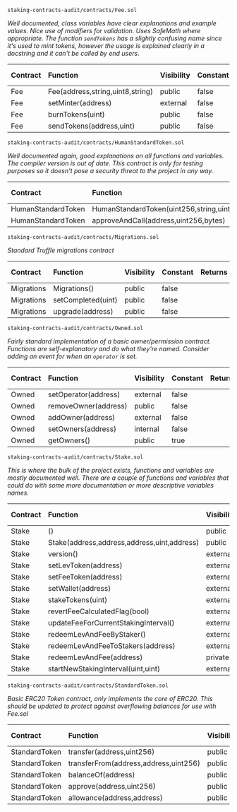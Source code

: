 `staking-contracts-audit/contracts/Fee.sol`

_Well documented, class variables have clear explanations and example values. Nice use of modifiers for validation. Uses SafeMath where appropriate. The function `sendTokens` has a slightly confusing name since it's used to mint tokens, however the usage is explained clearly in a docstring and it can't be called by end users._

| Contract | Function                         | Visibility | Constant | Returns | Modifiers                       | Static Analysis    | Test Coverage      | Functional Analysis |
|:---------|:---------------------------------|:-----------|:---------|:--------|:--------------------------------|:-------------------|:-------------------|:--------------------|
| Fee      | Fee(address,string,uint8,string) | public     | false    |         | notEmpty,notEmpty               | :white_check_mark: | :white_check_mark: |                     |
| Fee      | setMinter(address)               | external   | false    |         | onlyOwner,validAddress          | :white_check_mark: | :white_check_mark: |                     |
| Fee      | burnTokens(uint)                 | public     | false    |         | notZero                         | :white_check_mark: | :white_check_mark: |                     |
| Fee      | sendTokens(address,uint)         | public     | false    |         | onlyMinter,validAddress,notZero | :white_check_mark: | :white_check_mark: |                     |

`staking-contracts-audit/contracts/HumanStandardToken.sol`

_Well documented again, good explanations on all functions and variables. The compiler version is out of date. This contract is only for testing purposes so it doesn't pose a security threat to the project in any way._

| Contract           | Function                                        | Visibility | Constant | Returns | Modifiers | Static Analysis    | Test Coverage      | Functional Analysis |
|:-------------------|:------------------------------------------------|:-----------|:---------|:--------|:----------|:-------------------|:-------------------|:--------------------|
| HumanStandardToken | HumanStandardToken(uint256,string,uint8,string) | public     | false    |         |           | :white_check_mark: | :white_check_mark: |                     |
| HumanStandardToken | approveAndCall(address,uint256,bytes)           | public     | false    | success |           | :white_check_mark: | :white_check_mark: |                     |


`staking-contracts-audit/contracts/Migrations.sol`

_Standard Truffle migrations contract_

| Contract   | Function           | Visibility | Constant | Returns | Modifiers  | Static Analysis    |
|:-----------|:-------------------|:-----------|:---------|:--------|:-----------|:-------------------|
| Migrations | Migrations()       | public     | false    |         |            | :white_check_mark: |
| Migrations | setCompleted(uint) | public     | false    |         | restricted | :white_check_mark: |
| Migrations | upgrade(address)   | public     | false    |         | restricted | :white_check_mark: |


`staking-contracts-audit/contracts/Owned.sol`

_Fairly standard implementation of a basic owner/permission contract. Functions are self-explanatory and do what they're named. Consider adding an event for when an `operator` is set._

| Contract | Function             | Visibility | Constant | Returns | Modifiers | Static Analysis    | Test Coverage      | Functional Analysis |
|:---------|:---------------------|:-----------|:---------|:--------|:----------|:-------------------|:-------------------|:--------------------|
| Owned    | setOperator(address) | external   | false    |         | onlyOwner | :white_check_mark: |                    |                     |
| Owned    | removeOwner(address) | public     | false    |         | onlyOwner | :white_check_mark: | :white_check_mark: |                     |
| Owned    | addOwner(address)    | external   | false    |         | onlyOwner | :white_check_mark: | :white_check_mark: |                     |
| Owned    | setOwners(address)   | internal   | false    |         |           | :white_check_mark: |                    |                     |
| Owned    | getOwners()          | public     | true     |         |           | :white_check_mark: | :white_check_mark: |                     |

`staking-contracts-audit/contracts/Stake.sol`

_This is where the bulk of the project exists, functions and variables are mostly documented well. There are a couple of functions and variables that could do with some more documentation or more descriptive variables names._

| Contract | Function                                    | Visibility | Constant | Returns | Modifiers                                      | Static Analysis    | Test Coverage | Functional Analysis |
|:---------|:--------------------------------------------|:-----------|:---------|:--------|:-----------------------------------------------|:-------------------|:--------------|:--------------------|
| Stake    | ()                                          | public     | false    |         | payable                                        | :white_check_mark: |               |                     |
| Stake    | Stake(address,address,address,uint,address) | public     | false    |         | validAddress,validAddress,validAddress,notZero | :white_check_mark: |               |                     |
| Stake    | version()                                   | external   | false    | string  | pure                                           | :white_check_mark: |               |                     |
| Stake    | setLevToken(address)                        | external   | false    |         | validAddress,onlyOwner                         | :white_check_mark: |               |                     |
| Stake    | setFeeToken(address)                        | external   | false    |         | validAddress,onlyOwner                         | :white_check_mark: |               |                     |
| Stake    | setWallet(address)                          | external   | false    |         | validAddress,onlyOwner                         | :white_check_mark: |               |                     |
| Stake    | stakeTokens(uint)                           | external   | false    |         | isStaking,notZero                              | :white_check_mark  |               |                     |
| Stake    | revertFeeCalculatedFlag(bool)               | external   | false    |         | onlyOwner,isDoneStaking                        | :white_check_mark: |               |                     |
| Stake    | updateFeeForCurrentStakingInterval()        | external   | false    |         | onlyOperator,isDoneStaking                     | :white_check_mark: |               |                     |
| Stake    | redeemLevAndFeeByStaker()                   | external   | false    |         |                                                | :white_check_mark: |               |                     |
| Stake    | redeemLevAndFeeToStakers(address)           | external   | false    |         | onlyOperator                                   | :white_check_mark: |               |                     |
| Stake    | redeemLevAndFee(address)                    | private    | false    |         | validAddress,isDoneStaking                     | :white_check_mark: |               |                     |
| Stake    | startNewStakingInterval(uint,uint)          | external   | false    |         | notZero,notZero,onlyOperator,isDoneStaking     | :white_check_mark: |               |                     |

`staking-contracts-audit/contracts/StandardToken.sol`

_Basic ERC20 Token contract, only implements the core of ERC20. This should be updated to protect against overflowing balances for use with Fee.sol_

| Contract      | Function                              | Visibility | Constant | Returns   | Modifiers | Static Analysis    | Test Coverage | Functional Analysis |
|:--------------|:--------------------------------------|:-----------|:---------|:----------|:----------|:-------------------|:--------------|:--------------------|
| StandardToken | transfer(address,uint256)             | public     | false    | success   |           | :white_check_mark: |               |                     |
| StandardToken | transferFrom(address,address,uint256) | public     | false    | success   |           | :white_check_mark: |               |                     |
| StandardToken | balanceOf(address)                    | public     | true     | balance   |           | :white_check_mark: |               |                     |
| StandardToken | approve(address,uint256)              | public     | false    | success   |           | :white_check_mark: |               |                     |
| StandardToken | allowance(address,address)            | public     | true     | remaining |           | :white_check_mark: |               |                     |

